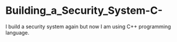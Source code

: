 # Building_a_Security_System-C-
I build a security system again but now I am using C++ programming language.

